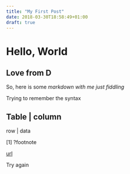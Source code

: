```yaml
---
title: "My First Post"
date: 2018-03-30T18:58:49+01:00
draft: true
---
```


# Hello, World

## Love from D

So, here is some *markdown* _with me just fiddling_

Trying to remember the syntax

Table   |  column
-----------------
row     |  data

[1] ?footnote

[url](http://duncan.is)

Try again
